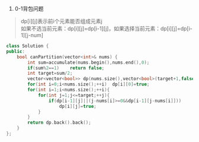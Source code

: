 1. 0-1背包问题

> dp[i][j]表示前i个元素能否组成元素j  
> 如果不选当前元素：dp[i][j]=dp[i-1][j]，如果选择当前元素：dp[i][j]=dp[i-1][j-num]

```C++
class Solution {
public:
    bool canPartition(vector<int>& nums) {
        int sum=accumulate(nums.begin(),nums.end(),0);
        if(sum%2==1)    return false;
        int target=sum/2;
        vector<vector<bool>> dp(nums.size(),vector<bool>(target+1,false));
        for(int i=0;i<nums.size();++i)  dp[i][0]=true;
        for(int i=1;i<nums.size();++i){
            for(int j=1;j<=target;++j){
                if(dp[i-1][j]||(j-nums[i]>=0&&dp[i-1][j-nums[i]]))
                    dp[i][j]=true;
            }
        }
        return dp.back().back();
    }
};
```